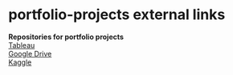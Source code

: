 # portfolio-projects external links
**Repositories for portfolio projects** <br>
[Tableau](https://public.tableau.com/app/profile/ilham.yusuf.balanda#!/)  
[Google Drive](https://drive.google.com/drive/folders/1KWsDKjFeaXX1TJkQPYTK01SnhqiVduZF?usp=sharing)  
[Kaggle](https://www.kaggle.com/silentghost13/code)


